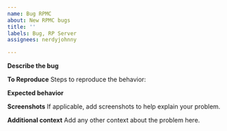 ```yaml
---
name: Bug RPMC
about: New RPMC bugs
title: ''
labels: Bug, RP Server
assignees: nerdyjohnny

---
```


**Describe the bug**

**To Reproduce**
Steps to reproduce the behavior:


**Expected behavior**


**Screenshots**
If applicable, add screenshots to help explain your problem.



**Additional context**
Add any other context about the problem here.
